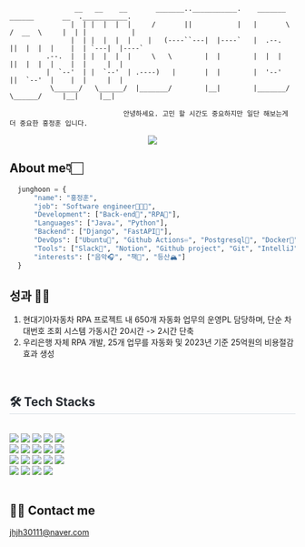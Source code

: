 

                    __   __    __       _______..___________.    _______    ______       __  .___________.
                   |  | |  |  |  |     /       ||           |   |       \  /  __  \     |  | |           |
                   |  | |  |  |  |    |   (----``---|  |----`   |  .--.  ||  |  |  |    |  | `---|  |----`
             .--.  |  | |  |  |  |     \   \        |  |        |  |  |  ||  |  |  |    |  |     |  |     
             |  `--'  | |  `--'  | .----)   |       |  |        |  '--'  ||  `--'  |    |  |     |  |     
              \______/   \______/  |_______/        |__|        |_______/  \______/     |__|     |__|    
                             
                                안녕하세요. 고민 할 시간도 중요하지만 일단 해보는게 더 중요한 홍정훈 입니다.

<p align="center">
  <a href="https://hongjunghoon.com">
    <img src="https://img.shields.io/badge/TechBlog-F7DF1E?style=for-the-badge&&logoColor=white">
  </a>
</p>

<h2>About me👇🏻</h2> 

```python
  junghoon = {
      "name": "홍정훈",
      "job": "Software engineer🧑🏽‍💻",
      "Development": ["Back-end🔭","RPA🤖"],
      "Languages": ["Java☕", "Python"],
      "Backend": ["Django", "FastAPI🛵"],
      "DevOps": ["Ubuntu🐺", "Github Actions♾️", "Postgresql🐘", "Docker🐋", "AWS Lightsail☁️"],
      "Tools": ["Slack📑", "Notion", "Github project", "Git", "IntelliJ", "UIPath"],
      "interests": ["음악🎧", "책📖", "등산🏔️"]
  }
```

## 성과 👏🏻
1. 현대기아자동차 RPA 프로젝트 내 650개 자동화 업무의 운영PL 담당하며, 단순 차대번호 조회 시스템 가동시간 20시간 -> 2시간 단축
2. 우리은행 자체 RPA 개발, 25개 업무를 자동화 및 2023년 기준 25억원의 비용절감 효과 생성
<br>

<div style="text-align: left;">
    <h2 style="border-bottom: 1px solid #d8dee4; color: #282d33;"> 🛠️ Tech Stacks </h2> <br> 
    <div style="margin: ; text-align: left;" "text-align: left;"> <img src="https://img.shields.io/badge/Amazon AWS-232F3E?style=flat&logo=Amazon AWS&logoColor=white">
          <img src="https://img.shields.io/badge/Django-092E20?style=flat&logo=Django&logoColor=white">
          <img src="https://img.shields.io/badge/Discord-5865F2?style=flat&logo=Discord&logoColor=white">
          <img src="https://img.shields.io/badge/Docker-2496ED?style=flat&logo=Docker&logoColor=white">
          <img src="https://img.shields.io/badge/Firebase-FFCA28?style=flat&logo=Firebase&logoColor=white">
          <br/><img src="https://img.shields.io/badge/GitHub Pages-222222?style=flat&logo=GitHub Pages&logoColor=white">
          <img src="https://img.shields.io/badge/Git-F05032?style=flat&logo=Git&logoColor=white">
          <img src="https://img.shields.io/badge/Github-181717?style=flat&logo=Github&logoColor=white">
          <img src="https://img.shields.io/badge/HTML5-E34F26?style=flat&logo=HTML5&logoColor=white">
          <img src="https://img.shields.io/badge/IOS-000000?style=flat&logo=IOS&logoColor=white">
          <br/><img src="https://img.shields.io/badge/Java-007396?style=flat&logo=Java&logoColor=white">
          <img src="https://img.shields.io/badge/Linux-FCC624?style=flat&logo=Linux&logoColor=white">
          <img src="https://img.shields.io/badge/MongoDB-47A248?style=flat&logo=MongoDB&logoColor=white">
          <img src="https://img.shields.io/badge/MySQL-4479A1?style=flat&logo=MySQL&logoColor=white">
          <img src="https://img.shields.io/badge/Python-3776AB?style=flat&logo=Python&logoColor=white">
          <br/><img src="https://img.shields.io/badge/Selenium-43B02A?style=flat&logo=Selenium&logoColor=white">
          <img src="https://img.shields.io/badge/Slack-4A154B?style=flat&logo=Slack&logoColor=white">
          <img src="https://img.shields.io/badge/Spring-6DB33F?style=flat&logo=Spring&logoColor=white">
          <img src="https://img.shields.io/badge/Swift-F05138?style=flat&logo=Swift&logoColor=white">
          </div>
    </div>

<br>

## 🧑‍💻 Contact me
[jhjh30111@naver.com](mailto:jhjh30111@naver.com)




<!--
**besthong/besthong** is a ✨ _special_ ✨ repository because its `README.md` (this file) appears on your GitHub profile.

Here are some ideas to get you started:

- 🔭 I’m currently working on ...
- 🌱 I’m currently learning ...
- 👯 I’m looking to collaborate on ...
- 🤔 I’m looking for help with ...
- 💬 Ask me about ...
- 📫 How to reach me: ...
- 😄 Pronouns: ...
- ⚡ Fun fact: ...
-->
